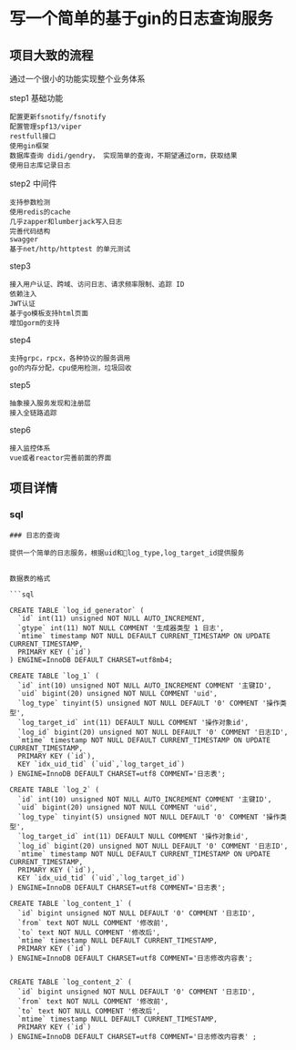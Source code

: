 # 写一个简单的基于gin的日志查询服务

## 项目大致的流程

通过一个很小的功能实现整个业务体系

step1 基础功能

    配置更新fsnotify/fsnotify
    配置管理spf13/viper
    restfull接口
    使用gin框架
    数据库查询 didi/gendry， 实现简单的查询，不期望通过orm，获取结果
    使用日志库记录日志

step2 中间件

    支持参数检测
    使用redis的cache
    几乎zapper和lumberjack写入日志
    完善代码结构
    swagger
    基于net/http/httptest 的单元测试
    
step3 
    
    接入用户认证、跨域、访问日志、请求频率限制、追踪 ID
    依赖注入
    JWT认证
    基于go模板支持html页面
    增加gorm的支持

step4

    支持grpc，rpcx，各种协议的服务调用
    go的内存分配，cpu使用检测，垃圾回收

step5

    抽象接入服务发现和注册层
    接入全链路追踪
    

step6 

    接入监控体系
    vue或者reactor完善前面的界面


    

## 项目详情

### sql 

```
### 日志的查询

提供一个简单的日志服务，根据uid和log_type,log_target_id提供服务


数据表的格式

```sql

CREATE TABLE `log_id_generator` (
  `id` int(11) unsigned NOT NULL AUTO_INCREMENT,
  `gtype` int(11) NOT NULL COMMENT '生成器类型 1 日志',
  `mtime` timestamp NOT NULL DEFAULT CURRENT_TIMESTAMP ON UPDATE CURRENT_TIMESTAMP,
  PRIMARY KEY (`id`)
) ENGINE=InnoDB DEFAULT CHARSET=utf8mb4;

CREATE TABLE `log_1` (
  `id` int(10) unsigned NOT NULL AUTO_INCREMENT COMMENT '主键ID',
  `uid` bigint(20) unsigned NOT NULL COMMENT 'uid',
  `log_type` tinyint(5) unsigned NOT NULL DEFAULT '0' COMMENT '操作类型',
  `log_target_id` int(11) DEFAULT NULL COMMENT '操作对象id',
  `log_id` bigint(20) unsigned NOT NULL DEFAULT '0' COMMENT '日志ID',
  `mtime` timestamp NOT NULL DEFAULT CURRENT_TIMESTAMP ON UPDATE CURRENT_TIMESTAMP,
  PRIMARY KEY (`id`),
  KEY `idx_uid_tid` (`uid`,`log_target_id`)
) ENGINE=InnoDB DEFAULT CHARSET=utf8 COMMENT='日志表';

CREATE TABLE `log_2` (
  `id` int(10) unsigned NOT NULL AUTO_INCREMENT COMMENT '主键ID',
  `uid` bigint(20) unsigned NOT NULL COMMENT 'uid',
  `log_type` tinyint(5) unsigned NOT NULL DEFAULT '0' COMMENT '操作类型',
  `log_target_id` int(11) DEFAULT NULL COMMENT '操作对象id',
  `log_id` bigint(20) unsigned NOT NULL DEFAULT '0' COMMENT '日志ID',
  `mtime` timestamp NOT NULL DEFAULT CURRENT_TIMESTAMP ON UPDATE CURRENT_TIMESTAMP,
  PRIMARY KEY (`id`),
  KEY `idx_uid_tid` (`uid`,`log_target_id`)
) ENGINE=InnoDB DEFAULT CHARSET=utf8 COMMENT='日志表';

CREATE TABLE `log_content_1` (
  `id` bigint unsigned NOT NULL DEFAULT '0' COMMENT '日志ID',
  `from` text NOT NULL COMMENT '修改前',
  `to` text NOT NULL COMMENT '修改后',
  `mtime` timestamp NULL DEFAULT CURRENT_TIMESTAMP,
  PRIMARY KEY (`id`)
) ENGINE=InnoDB DEFAULT CHARSET=utf8 COMMENT='日志修改内容表';


CREATE TABLE `log_content_2` (
  `id` bigint unsigned NOT NULL DEFAULT '0' COMMENT '日志ID',
  `from` text NOT NULL COMMENT '修改前',
  `to` text NOT NULL COMMENT '修改后',
  `mtime` timestamp NULL DEFAULT CURRENT_TIMESTAMP,
  PRIMARY KEY (`id`)
) ENGINE=InnoDB DEFAULT CHARSET=utf8 COMMENT='日志修改内容表' ;

```
